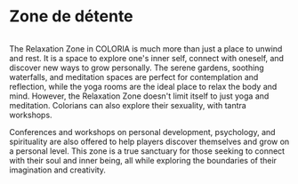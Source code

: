 # Zone de détente

<figure><img src="../../.gitbook/assets/Jeem_a_land_of_endless_possibilities_and_creative_exploration.__bf7712c0-61a6-403f-8ffc-5aad6a2d8fe9.png" alt=""><figcaption></figcaption></figure>

The Relaxation Zone in COLORIA is much more than just a place to unwind and rest. It is a space to explore one's inner self, connect with oneself, and discover new ways to grow personally. The serene gardens, soothing waterfalls, and meditation spaces are perfect for contemplation and reflection, while the yoga rooms are the ideal place to relax the body and mind. However, the Relaxation Zone doesn't limit itself to just yoga and meditation. Colorians can also explore their sexuality, with tantra workshops.

Conferences and workshops on personal development, psychology, and spirituality are also offered to help players discover themselves and grow on a personal level. This zone is a true sanctuary for those seeking to connect with their soul and inner being, all while exploring the boundaries of their imagination and creativity.
